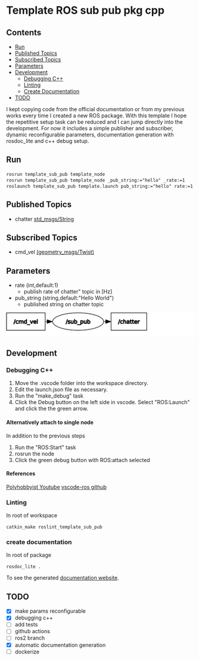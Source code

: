 # Template ROS sub pub pkg cpp

## Contents

- [Run](#run)
- [Published Topics](#published-topics)
- [Subscribed Topics](#subscribed-topics)
- [Parameters](#parameters)
- [Development](#development)
  - [Debugging C++](#debugging-c)
  - [Linting](#linting)
  - [Create Documentation](#create-documentation)
- [TODO](#todo)

I kept copying code from the official documentation or from my previous works every time I created a new ROS package. With this template I hope the repetitive setup task can be reduced and I can jump directly into the development. For now it includes a simple publisher and subscriber, dynamic reconfigurable parameters, documentation generation with rosdoc_lite and c++ debug setup.

## Run

    rosrun template_sub_pub template_node
    rosrun template_sub_pub template_node _pub_string:="hello" _rate:=1
    roslaunch template_sub_pub template.launch pub_string:="hello" rate:=1

## Published Topics

- chatter [std_msgs/String](https://docs.ros.org/en/melodic/api/std_msgs/html/msg/String.html)

## Subscribed Topics

- cmd_vel [(geometry_msgs/Twist)](https://docs.ros.org/en/melodic/api/geometry_msgs/html/msg/Twist.html)

## Parameters

- rate (int,default:1)
  - publish rate of chatter" topic in [Hz]
- pub_string (string,default:"Hello World")
  - published string on chatter topic

![graph](doc/assets/rosgraph.svg)

## Development

### Debugging C++

1. Move the .vscode folder into the workspace directory. 
2. Edit the launch.json file as necessary.
3. Run the "make_debug" task
4. Click the Debug button on the left side in vscode. Select "ROS:Launch" and click the the green arrow.

#### Alternatively attach to single node

In addition to the previous steps 
1. Run the "ROS:Start" task
2. rosrun the node
3. Click the green debug button with ROS:attach selected

#### References
[Polyhobbyist Youtube](https://www.youtube.com/watch?v=uqqHgYsskJI)
[vscode-ros github](https://github.com/ms-iot/vscode-ros/blob/master/doc/debug-support.mdA)

### Linting

In root of workspace

    catkin_make roslint_template_sub_pub

### create documentation

In root of package

    rosdoc_lite .

To see the generated [documentation website](https://josefgst.github.io/template_sub_pub/doc/html/index.html).

## TODO

- [x] make params reconfigurable
- [x] debugging c++
- [ ] add tests
- [ ] github actions
- [ ] ros2 branch
- [x] automatic documentation generation
- [ ] dockerize
